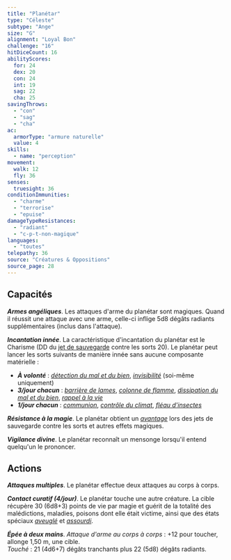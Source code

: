 ```yaml
---
title: "Planétar"
type: "Céleste"
subtype: "Ange"
size: "G"
alignment: "Loyal Bon"
challenge: "16"
hitDiceCount: 16
abilityScores:
  for: 24
  dex: 20
  con: 24
  int: 19
  sag: 22
  cha: 25
savingThrows:
  - "con"
  - "sag"
  - "cha"
ac:
  armorType: "armure naturelle"
  value: 4
skills:
  - name: "perception"
movement:
  walk: 12
  fly: 36
senses:
  truesight: 36
conditionImmunities:
  - "charme"
  - "terrorise"
  - "epuise"
damageTypeResistances:
  - "radiant"
  - "c-p-t-non-magique"
languages:
  - "toutes"
telepathy: 36
source: "Créatures & Oppositions"
source_page: 28
---
```

## Capacités
_**Armes angéliques**_. Les attaques d'arme du planétar sont magiques. Quand il réussit une attaque avec une arme, celle-ci inflige 5d8 dégâts radiants supplémentaires (inclus dans l'attaque).

_**Incantation innée**_. La caractéristique d'incantation du planétar est le Charisme (DD du [jet de sauvegarde](/utiliser-les-caracteristiques#jets-de-sauvegarde) contre les sorts 20). Le planétar peut lancer les sorts suivants de manière innée sans aucune composante matérielle :  
* _**À volonté**_ : [_détection du mal et du bien_](/grimoire/detection-du-mal-et-du-bien), [_invisibilité_](/grimoire/invisibilite) (soi-même uniquement)
* _**3/jour chacun**_ : [_barrière de lames_](/grimoire/barriere-de-lames), [_colonne de flamme_](/grimoire/colonne-de-flamme), [_dissipation du mal et du bien_](/grimoire/dissipation-du-mal-et-du-bien), [_rappel à la vie_](/grimoire/rappel-a-la-vie)
* _**1/jour chacun**_ : [_communion_](/grimoire/communion), [_contrôle du climat_](/grimoire/controle-du-climat), [_fléau d'insectes_](/grimoire/fleau-d-insectes/)

_**Résistance à la magie**_. Le planétar obtient un [_avantage_](/utiliser-les-caracteristiques/#avantage-et-desavantage) lors des jets de sauvegarde contre les sorts et autres effets magiques.

_**Vigilance divine**_. Le planétar reconnaît un mensonge lorsqu'il entend quelqu'un le prononcer.

## Actions
_**Attaques multiples**_. Le planétar effectue deux attaques au corps à corps.

_**Contact curatif (4/jour)**_. Le planétar touche une autre créature. La cible récupère 30 (6d8+3) points de vie par magie et guérit de la totalité des malédictions, maladies, poisons dont elle était victime, ainsi que des états spéciaux [_aveuglé_](/gerer-la-sante-du-personnage/#aveugle) et [_assourdi_](/gerer-la-sante-du-personnage#assourdi).

_**Épée à deux mains**_. _Attaque d'arme au corps à corps_ : +12 pour toucher, allonge 1,50 m, une cible.  
_Touché_ : 21 (4d6+7) dégâts tranchants plus 22 (5d8) dégâts radiants.
